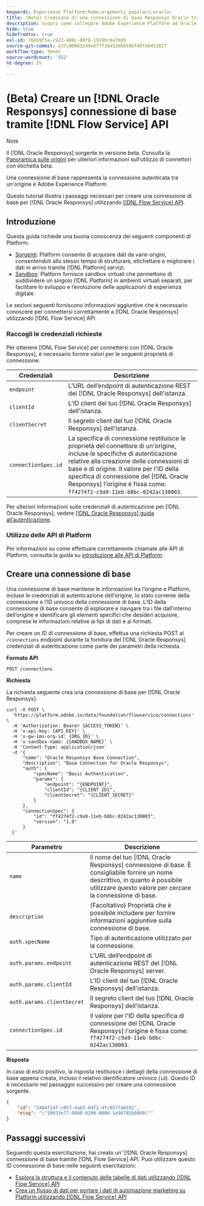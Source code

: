 ```yaml
---
keywords: Experience Platform;home;argomenti popolari;oracle;
title: (Beta) Creazione di una connessione di base Responsys Oracle tramite l’API del servizio Flusso
description: Scopri come collegare Adobe Experience Platform ad Oracle Responsys utilizzando l’API del servizio Flusso.
hide: true
hidefromtoc: true
exl-id: 76659f5a-c923-488c-88f6-1919bc6a7bb5
source-git-commit: e37c00863249e677f1645266859bf40fe6451827
workflow-type: tm+mt
source-wordcount: '552'
ht-degree: 1%

---
```


# (Beta) Creare un [!DNL Oracle Responsys] connessione di base tramite [!DNL Flow Service] API

>[!NOTE]
>
>Il [!DNL Oracle Responsys] sorgente in versione beta. Consulta la [Panoramica sulle origini](../../../../home.md#terms-and-conditions) per ulteriori informazioni sull’utilizzo di connettori con etichetta beta.

Una connessione di base rappresenta la connessione autenticata tra un&#39;origine e Adobe Experience Platform.

Questo tutorial illustra i passaggi necessari per creare una connessione di base per [!DNL Oracle Responsys] utilizzando [[!DNL Flow Service] API](https://www.adobe.io/experience-platform-apis/references/flow-service/).

## Introduzione

Questa guida richiede una buona conoscenza dei seguenti componenti di Platform:

* [Sorgenti](../../../../home.md): Platform consente di acquisire dati da varie origini, consentendoti allo stesso tempo di strutturare, etichettare e migliorare i dati in arrivo tramite [!DNL Platform] servizi.
* [Sandbox](../../../../../sandboxes/home.md): Platform fornisce sandbox virtuali che permettono di suddividere un singolo [!DNL Platform] in ambienti virtuali separati, per facilitare lo sviluppo e l’evoluzione delle applicazioni di esperienza digitale.

Le sezioni seguenti forniscono informazioni aggiuntive che è necessario conoscere per connettersi correttamente a [!DNL Oracle Responsys] utilizzando [!DNL Flow Service] API.

### Raccogli le credenziali richieste

Per ottenere [!DNL Flow Service] per connettersi con [!DNL Oracle Responsys], è necessario fornire valori per le seguenti proprietà di connessione:

| Credenziali | Descrizione |
| --- | --- |
| `endpoint` | L’URL dell’endpoint di autenticazione REST del [!DNL Oracle Responsys] dell&#39;istanza. |
| `clientId` | L’ID client del tuo [!DNL Oracle Responsys] dell&#39;istanza. |
| `clientSecret` | Il segreto client del tuo [!DNL Oracle Responsys] dell&#39;istanza. |
| `connectionSpec.id` | La specifica di connessione restituisce le proprietà del connettore di un&#39;origine, incluse le specifiche di autenticazione relative alla creazione delle connessioni di base e di origine. Il valore per l&#39;ID della specifica di connessione del [!DNL Oracle Responsys] l&#39;origine è fissa come: `ff4274f2-c9a9-11eb-b8bc-0242ac130003`. |

Per ulteriori informazioni sulle credenziali di autenticazione per [!DNL Oracle Responsys], vedere [[!DNL Oracle Responsys] guida all’autenticazione](https://docs.oracle.com/en/cloud/saas/marketing/responsys-develop/API/GetStarted/authentication.htm).

### Utilizzo delle API di Platform

Per informazioni su come effettuare correttamente chiamate alle API di Platform, consulta la guida su [introduzione alle API di Platform](../../../../../landing/api-guide.md).

## Creare una connessione di base

Una connessione di base mantiene le informazioni tra l’origine e Platform, incluse le credenziali di autenticazione dell’origine, lo stato corrente della connessione e l’ID univoco della connessione di base. L’ID della connessione di base consente di esplorare e navigare tra i file dall’interno dell’origine e identificare gli elementi specifici che desideri acquisire, comprese le informazioni relative ai tipi di dati e ai formati.

Per creare un ID di connessione di base, effettua una richiesta POST al `/connections` endpoint durante la fornitura del [!DNL Oracle Responsys] credenziali di autenticazione come parte dei parametri della richiesta.

**Formato API**

```https
POST /connections
```

**Richiesta**

La richiesta seguente crea una connessione di base per [!DNL Oracle Responsys]:

```shell
curl -X POST \
  'https://platform.adobe.io/data/foundation/flowservice/connections' \
  -H 'Authorization: Bearer {ACCESS_TOKEN}' \
  -H 'x-api-key: {API_KEY}' \
  -H 'x-gw-ims-org-id: {ORG_ID}' \
  -H 'x-sandbox-name: {SANDBOX_NAME}' \
  -H 'Content-Type: application/json'
  -d '{
      "name": "Oracle Responsys Base Connection",
      "description": "Base Connection for Oracle Responsys",
      "auth": {
          "specName": "Basic Authentication",
          "params": {
              "endpoint": "{ENDPOINT}",
              "clientId": "{CLIENT_ID}",
              "clientSecret": "{CLIENT_SECRET}"
          }
      },
      "connectionSpec": {
          "id": "ff4274f2-c9a9-11eb-b8bc-0242ac130003",
          "version": "1.0"
      }
  }'
```

| Parametro | Descrizione |
| --- | --- |
| `name` | Il nome del tuo [!DNL Oracle Responsys] connessione di base. È consigliabile fornire un nome descrittivo, in quanto è possibile utilizzare questo valore per cercare la connessione di base. |
| `description` | (Facoltativo) Proprietà che è possibile includere per fornire informazioni aggiuntive sulla connessione di base. |
| `auth.specName` | Tipo di autenticazione utilizzato per la connessione. |
| `auth.params.endpoint` | L’URL dell’endpoint di autenticazione REST del [!DNL Oracle Responsys] server. |
| `auth.params.clientId` | L’ID client del tuo [!DNL Oracle Responsys] dell&#39;istanza. |
| `auth.params.clientSecret` | Il segreto client del tuo [!DNL Oracle Responsys] dell&#39;istanza. |
| `connectionSpec.id` | Il valore per l&#39;ID della specifica di connessione del [!DNL Oracle Responsys] l&#39;origine è fissa come: `ff4274f2-c9a9-11eb-b8bc-0242ac130003`. |

**Risposta**

In caso di esito positivo, la risposta restituisce i dettagli della connessione di base appena creata, incluso il relativo identificatore univoco (`id`). Questo ID è necessario nel passaggio successivo per creare una connessione sorgente.

```json
{
    "id": "2484f2df-c057-4ab5-84f2-dfc0577ab592",
    "etag": "\"10033e77-0000-0200-0000-5e96785b0000\""
}
```

## Passaggi successivi

Seguendo questa esercitazione, hai creato un’ [!DNL Oracle Responsys] connessione di base tramite [!DNL Flow Service] API. Puoi utilizzare questo ID connessione di base nelle seguenti esercitazioni:

* [Esplora la struttura e il contenuto delle tabelle di dati utilizzando [!DNL Flow Service] API](../../explore/tabular.md)
* [Crea un flusso di dati per portare i dati di automazione marketing su Platform utilizzando [!DNL Flow Service] API](../../collect/marketing-automation.md)
